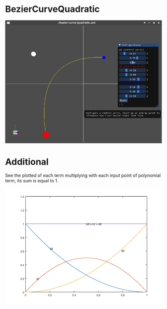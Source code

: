 # BezierCurveQuadratic

![screenshot](screenshot.png)

# Additional

See the plotted of each term multiplying with each input point of polynomial term, its sum is equal to
1.

![summation of b0 b1 b2](summation.png)
